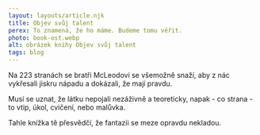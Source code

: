 ```yaml
---
layout: layouts/article.njk
title: Objev svůj talent
perex: To znamená, že ho máme. Budeme tomu věřit.
photo: book-ost.webp
alt: obrázek knihy Objev svůj talent
tags: blog
---
```

Na 223 stranách se bratři McLeodovi se všemožně snaží, aby z nác vykřesali jiskru nápadu a dokázali, že mají pravdu.

Musí se uznat, že látku nepojali nezáživně a teoreticky, napak - co strana - to vtip, úkol, cvičení, nebo malůvka.

Tahle knížka tě přesvědčí, že fantazii se meze opravdu nekladou.